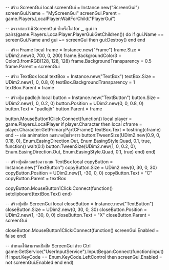 -- สร้าง ScreenGui
local screenGui = Instance.new("ScreenGui")
screenGui.Name = "MyScreenGui"
screenGui.Parent = game.Players.LocalPlayer:WaitForChild("PlayerGui")

-- ตรวจสอบว่ามี ScreenGui ซ้ำหรือไม่
for _, gui in pairs(game.Players.LocalPlayer.PlayerGui:GetChildren()) do
    if gui.Name == screenGui.Name and gui ~= screenGui then
        gui:Destroy()
    end
end

-- สร้าง Frame
local frame = Instance.new("Frame")
frame.Size = UDim2.new(0, 700, 0, 200)
frame.BackgroundColor3 = Color3.fromRGB(128, 128, 128)
frame.BackgroundTransparency = 0.5
frame.Parent = screenGui

-- สร้าง TextBox
local textBox = Instance.new("TextBox")
textBox.Size = UDim2.new(1, 0, 0.8, 0)
textBox.BackgroundTransparency = 1
textBox.Parent = frame

-- สร้างปุ่ม padlojh
local button = Instance.new("TextButton")
button.Size = UDim2.new(1, 0, 0.2, 0)
button.Position = UDim2.new(0, 0, 0.8, 0)
button.Text = "padlojh"
button.Parent = frame

button.MouseButton1Click:Connect(function()
    local player = game.Players.LocalPlayer
    if player.Character then
        local cframe = player.Character:GetPrimaryPartCFrame()
        textBox.Text = tostring(cframe)
    end
    -- เล่น animation ลดขนาดปุ่มชั่วคราว
    button:TweenSize(UDim2.new(0.9, 0, 0.18, 0), Enum.EasingDirection.Out, Enum.EasingStyle.Quad, 0.1, true, function()
        wait(0.1)
        button:TweenSize(UDim2.new(1, 0, 0.2, 0), Enum.EasingDirection.Out, Enum.EasingStyle.Quad, 0.1, true)
    end)
end)

-- สร้างปุ่มคัดลอกข้อความบน TextBox
local copyButton = Instance.new("TextButton")
copyButton.Size = UDim2.new(0, 30, 0, 30)
copyButton.Position = UDim2.new(1, -30, 0, 0)
copyButton.Text = "C"
copyButton.Parent = textBox

copyButton.MouseButton1Click:Connect(function()
    setclipboard(textBox.Text)
end)

-- สร้างปุ่มปิด ScreenGui
local closeButton = Instance.new("TextButton")
closeButton.Size = UDim2.new(0, 30, 0, 30)
closeButton.Position = UDim2.new(1, -30, 0, 0)
closeButton.Text = "X"
closeButton.Parent = screenGui

closeButton.MouseButton1Click:Connect(function()
    screenGui.Enabled = false
end)

-- กำหนดให้สามารถเปิดปิด ScreenGui ด้วย Ctrl
game:GetService("UserInputService").InputBegan:Connect(function(input)
    if input.KeyCode == Enum.KeyCode.LeftControl then
        screenGui.Enabled = not screenGui.Enabled
    end
end)
